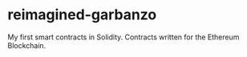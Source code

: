# reimagined-garbanzo
My first smart contracts in Solidity. Contracts written for the Ethereum Blockchain.
